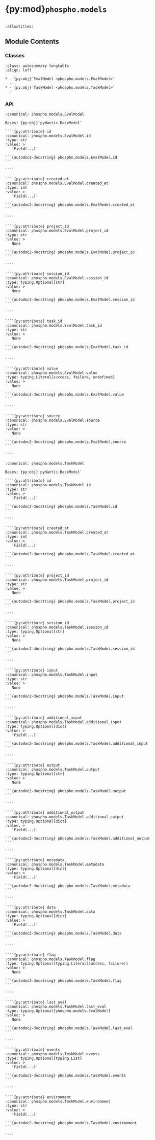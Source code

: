 # {py:mod}`phospho.models`

```{py:module} phospho.models
```

```{autodoc2-docstring} phospho.models
:allowtitles:
```

## Module Contents

### Classes

````{list-table}
:class: autosummary longtable
:align: left

* - {py:obj}`EvalModel <phospho.models.EvalModel>`
  -
* - {py:obj}`TaskModel <phospho.models.TaskModel>`
  -
````

### API

`````{py:class} EvalModel(**data: typing.Any)
:canonical: phospho.models.EvalModel

Bases: {py:obj}`pydantic.BaseModel`

````{py:attribute} id
:canonical: phospho.models.EvalModel.id
:type: str
:value: >
   'Field(...)'

```{autodoc2-docstring} phospho.models.EvalModel.id
```

````

````{py:attribute} created_at
:canonical: phospho.models.EvalModel.created_at
:type: int
:value: >
   'Field(...)'

```{autodoc2-docstring} phospho.models.EvalModel.created_at
```

````

````{py:attribute} project_id
:canonical: phospho.models.EvalModel.project_id
:type: str
:value: >
   None

```{autodoc2-docstring} phospho.models.EvalModel.project_id
```

````

````{py:attribute} session_id
:canonical: phospho.models.EvalModel.session_id
:type: typing.Optional[str]
:value: >
   None

```{autodoc2-docstring} phospho.models.EvalModel.session_id
```

````

````{py:attribute} task_id
:canonical: phospho.models.EvalModel.task_id
:type: str
:value: >
   None

```{autodoc2-docstring} phospho.models.EvalModel.task_id
```

````

````{py:attribute} value
:canonical: phospho.models.EvalModel.value
:type: typing.Literal[success, failure, undefined]
:value: >
   None

```{autodoc2-docstring} phospho.models.EvalModel.value
```

````

````{py:attribute} source
:canonical: phospho.models.EvalModel.source
:type: str
:value: >
   None

```{autodoc2-docstring} phospho.models.EvalModel.source
```

````

`````

`````{py:class} TaskModel(**data: typing.Any)
:canonical: phospho.models.TaskModel

Bases: {py:obj}`pydantic.BaseModel`

````{py:attribute} id
:canonical: phospho.models.TaskModel.id
:type: str
:value: >
   'Field(...)'

```{autodoc2-docstring} phospho.models.TaskModel.id
```

````

````{py:attribute} created_at
:canonical: phospho.models.TaskModel.created_at
:type: int
:value: >
   'Field(...)'

```{autodoc2-docstring} phospho.models.TaskModel.created_at
```

````

````{py:attribute} project_id
:canonical: phospho.models.TaskModel.project_id
:type: str
:value: >
   None

```{autodoc2-docstring} phospho.models.TaskModel.project_id
```

````

````{py:attribute} session_id
:canonical: phospho.models.TaskModel.session_id
:type: typing.Optional[str]
:value: >
   None

```{autodoc2-docstring} phospho.models.TaskModel.session_id
```

````

````{py:attribute} input
:canonical: phospho.models.TaskModel.input
:type: str
:value: >
   None

```{autodoc2-docstring} phospho.models.TaskModel.input
```

````

````{py:attribute} additional_input
:canonical: phospho.models.TaskModel.additional_input
:type: typing.Optional[dict]
:value: >
   'Field(...)'

```{autodoc2-docstring} phospho.models.TaskModel.additional_input
```

````

````{py:attribute} output
:canonical: phospho.models.TaskModel.output
:type: typing.Optional[str]
:value: >
   None

```{autodoc2-docstring} phospho.models.TaskModel.output
```

````

````{py:attribute} additional_output
:canonical: phospho.models.TaskModel.additional_output
:type: typing.Optional[dict]
:value: >
   'Field(...)'

```{autodoc2-docstring} phospho.models.TaskModel.additional_output
```

````

````{py:attribute} metadata
:canonical: phospho.models.TaskModel.metadata
:type: typing.Optional[dict]
:value: >
   'Field(...)'

```{autodoc2-docstring} phospho.models.TaskModel.metadata
```

````

````{py:attribute} data
:canonical: phospho.models.TaskModel.data
:type: typing.Optional[dict]
:value: >
   'Field(...)'

```{autodoc2-docstring} phospho.models.TaskModel.data
```

````

````{py:attribute} flag
:canonical: phospho.models.TaskModel.flag
:type: typing.Optional[typing.Literal[success, failure]]
:value: >
   None

```{autodoc2-docstring} phospho.models.TaskModel.flag
```

````

````{py:attribute} last_eval
:canonical: phospho.models.TaskModel.last_eval
:type: typing.Optional[phospho.models.EvalModel]
:value: >
   None

```{autodoc2-docstring} phospho.models.TaskModel.last_eval
```

````

````{py:attribute} events
:canonical: phospho.models.TaskModel.events
:type: typing.Optional[typing.List]
:value: >
   'Field(...)'

```{autodoc2-docstring} phospho.models.TaskModel.events
```

````

````{py:attribute} environment
:canonical: phospho.models.TaskModel.environment
:type: str
:value: >
   'Field(...)'

```{autodoc2-docstring} phospho.models.TaskModel.environment
```

````

`````
